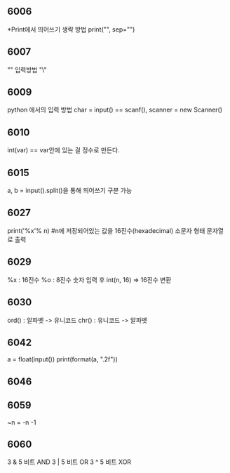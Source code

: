 ## 6006 
*Print에서 띄어쓰기 생략 방법 
print("", sep="")

## 6007 
"\" 입력방법 "\\"

## 6009
python 에서의 입력 방법 char = input()
 == scanf(), scanner = new Scanner()

## 6010
int(var) == var안에 있는 걸 정수로 만든다.

## 6015
a, b = input().split()을 통해 띄어쓰기 구분 가능

## 6027 
print('%x'% n)  #n에 저장되어있는 값을 16진수(hexadecimal) 소문자 형태 문자열로 출력

## 6029
%x : 16진수
%o : 8진수
숫자 입력 후 int(n, 16) => 16진수 변환

## 6030
ord() : 알파벳 -> 유니코드
chr() : 유니코드 -> 알파벳

## 6042
a = float(input())
print(format(a, ".2f"))

## 6046

## 6059
~n = -n -1

## 6060
3 & 5 비트 AND
3 | 5 비트 OR
3 ^ 5 비트 XOR
